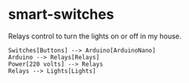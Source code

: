 # smart-switches
Relays control to turn the lights on or off in my house.

```mermaid
Switches[Buttons] --> Arduino[ArduinoNano]
Arduino --> Relays[Relays]
Power[220 volts] --> Relays
Relays --> Lights[Lights]
```

